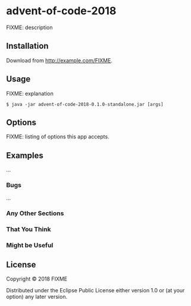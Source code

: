# advent-of-code-2018

FIXME: description

## Installation

Download from http://example.com/FIXME.

## Usage

FIXME: explanation

    $ java -jar advent-of-code-2018-0.1.0-standalone.jar [args]

## Options

FIXME: listing of options this app accepts.

## Examples

...

### Bugs

...

### Any Other Sections
### That You Think
### Might be Useful

## License

Copyright © 2018 FIXME

Distributed under the Eclipse Public License either version 1.0 or (at
your option) any later version.
